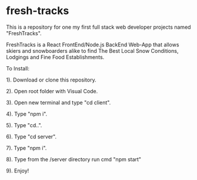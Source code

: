 # fresh-tracks

This is a repository for one my first full stack web developer projects named "FreshTracks".

FreshTracks is a React FrontEnd/Node.js BackEnd Web-App that allows skiers and snowboarders alike to find The Best Local Snow Conditions, Lodgings and Fine Food Establishments.

To Install: 

1). Download or clone this repository.

2). Open root folder with Visual Code.

3). Open new terminal and type "cd client".

4). Type "npm i".

5). Type "cd..".

6). Type "cd server".

7). Type "npm i".

8). Type from the /server directory run cmd "npm start"

9). Enjoy!
